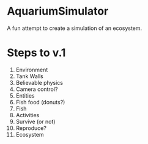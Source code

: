 # AquariumSimulator
A fun attempt to create a simulation of an ecosystem.
# Steps to v.1
1. Environment
  1. Tank Walls
  2. Believable physics
  3. Camera control?
2. Entities
  1. Fish food (donuts?)
  2. Fish
3. Activities
  1. Survive (or not)
  2. Reproduce?
4. Ecosystem
